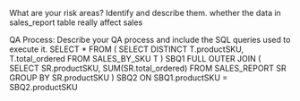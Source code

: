 What are your risk areas? Identify and describe them.
whether the data in sales_report table really affect sales


QA Process:
Describe your QA process and include the SQL queries used to execute it.
SELECT *
FROM (
SELECT DISTINCT T.productSKU, T.total_ordered
FROM SALES_BY_SKU T
) SBQ1
FULL OUTER JOIN 
(
SELECT SR.productSKU, SUM(SR.total_ordered)
FROM SALES_REPORT SR
GROUP BY SR.productSKU
) SBQ2
ON SBQ1.productSKU = SBQ2.productSKU

